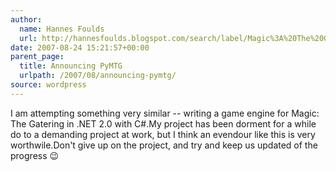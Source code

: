 ```yaml
---
author:
  name: Hannes Foulds
  url: http://hannesfoulds.blogspot.com/search/label/Magic%3A%20The%20Gathering
date: 2007-08-24 15:21:57+00:00
parent_page:
  title: Announcing PyMTG
  urlpath: /2007/08/announcing-pymtg/
source: wordpress
---
```


I am attempting something very similar -- writing a game engine for Magic: The  Gatering in .NET 2.0 with C#.My project has been dorment for a while do to a demanding project at work, but  I think an evendour like this is very worthwile.Don't give up on the project, and try and keep us updated of the progress 😉